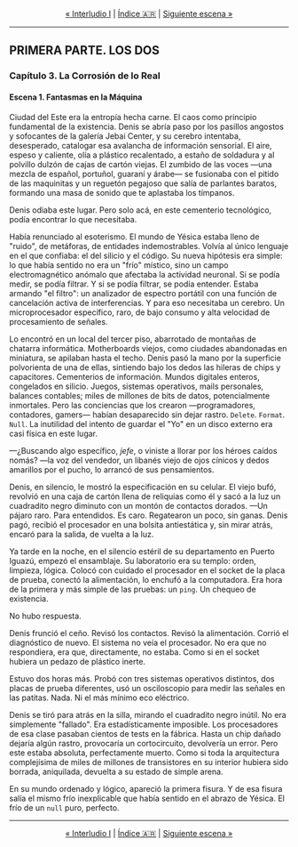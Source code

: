 <!-- NAVEGACIÓN -->
<p align="center">
  <a href="../interlude-I-oro-falso/00-interlude-oro-falso.md">&laquo; Interludio I</a> | <a href="../../../../README.md#es">Índice 🇦🇷</a> | <a href="./02-escena-la-cancion-equivocada.md">Siguiente escena &raquo;</a>
</p>
<hr>

## PRIMERA PARTE. LOS DOS
### Capítulo 3. La Corrosión de lo Real
#### Escena 1. Fantasmas en la Máquina

Ciudad del Este era la entropía hecha carne. El caos como principio fundamental de la existencia. Denis se abría paso por los pasillos angostos y sofocantes de la galería Jebai Center, y su cerebro intentaba, desesperado, catalogar esa avalancha de información sensorial. El aire, espeso y caliente, olía a plástico recalentado, a estaño de soldadura y al polvillo dulzón de cajas de cartón viejas. El zumbido de las voces —una mezcla de español, portuñol, guaraní y árabe— se fusionaba con el pitido de las maquinitas y un reguetón pegajoso que salía de parlantes baratos, formando una masa de sonido que te aplastaba los tímpanos.

Denis odiaba este lugar. Pero solo acá, en este cementerio tecnológico, podía encontrar lo que necesitaba.

Había renunciado al esoterismo. El mundo de Yésica estaba lleno de "ruido", de metáforas, de entidades indemostrables. Volvía al único lenguaje en el que confiaba: el del silicio y el código. Su nueva hipótesis era simple: lo que había sentido no era un "frío" místico, sino un campo electromagnético anómalo que afectaba la actividad neuronal. Si se podía medir, se podía filtrar. Y si se podía filtrar, se podía entender. Estaba armando "el filtro": un analizador de espectro portátil con una función de cancelación activa de interferencias. Y para eso necesitaba un cerebro. Un microprocesador específico, raro, de bajo consumo y alta velocidad de procesamiento de señales.

Lo encontró en un local del tercer piso, abarrotado de montañas de chatarra informática. Motherboards viejos, como ciudades abandonadas en miniatura, se apilaban hasta el techo. Denis pasó la mano por la superficie polvorienta de una de ellas, sintiendo bajo los dedos las hileras de chips y capacitores. Cementerios de información. Mundos digitales enteros, congelados en silicio. Juegos, sistemas operativos, mails personales, balances contables; miles de millones de bits de datos, potencialmente inmortales. Pero las conciencias que los crearon —programadores, contadores, gamers— habían desaparecido sin dejar rastro. `Delete`. `Format`. `Null`. La inutilidad del intento de guardar el "Yo" en un disco externo era casi física en este lugar.

—¿Buscando algo específico, *jefe*, o viniste a llorar por los héroes caídos nomás? —la voz del vendedor, un libanés viejo de ojos cínicos y dedos amarillos por el pucho, lo arrancó de sus pensamientos.

Denis, en silencio, le mostró la especificación en su celular. El viejo bufó, revolvió en una caja de cartón llena de reliquias como él y sacó a la luz un cuadradito negro diminuto con un montón de contactos dorados.
—Un pájaro raro. Para entendidos. Es caro.
Regatearon un poco, sin ganas. Denis pagó, recibió el procesador en una bolsita antiestática y, sin mirar atrás, encaró para la salida, de vuelta a la luz.

Ya tarde en la noche, en el silencio estéril de su departamento en Puerto Iguazú, empezó el ensamblaje. Su laboratorio era su templo: orden, limpieza, lógica. Colocó con cuidado el procesador en el socket de la placa de prueba, conectó la alimentación, lo enchufó a la computadora. Era hora de la primera y más simple de las pruebas: un `ping`. Un chequeo de existencia.

No hubo respuesta.

Denis frunció el ceño. Revisó los contactos. Revisó la alimentación. Corrió el diagnóstico de nuevo. El sistema no veía el procesador. No era que no respondiera, era que, directamente, no estaba. Como si en el socket hubiera un pedazo de plástico inerte.

Estuvo dos horas más. Probó con tres sistemas operativos distintos, dos placas de prueba diferentes, usó un osciloscopio para medir las señales en las patitas. Nada. Ni el más mínimo eco eléctrico.

Denis se tiró para atrás en la silla, mirando el cuadradito negro inútil. No era simplemente "fallado". Era estadísticamente imposible. Los procesadores de esa clase pasaban cientos de tests en la fábrica. Hasta un chip dañado dejaría algún rastro, provocaría un cortocircuito, devolvería un error. Pero este estaba absoluta, perfectamente muerto. Como si toda la arquitectura complejísima de miles de millones de transistores en su interior hubiera sido borrada, aniquilada, devuelta a su estado de simple arena.

En su mundo ordenado y lógico, apareció la primera fisura. Y de esa fisura salía el mismo frío inexplicable que había sentido en el abrazo de Yésica. El frío de un `null` puro, perfecto.

<hr>
<p align="center">
  <a href="../interlude-I-oro-falso/00-interlude-oro-falso.md">&laquo; Interludio I</a> | <a href="../../../../README.md#es">Índice 🇦🇷</a> | <a href="./02-escena-la-cancion-equivocada.md">Siguiente escena &raquo;</a>
</p>